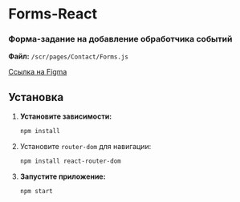 # Forms-React

### Форма-задание на добавление обработчика событий

**Файл:** `/scr/pages/Contact/Forms.js`

[Ссылка на Figma](https://www.figma.com/design/a8wx6iSjafCqs6KXMy8ErH/Client-First-Template-12---Blog-(Community))


## Установка

1.  **Установите зависимости:**

    ```bash
    npm install
    ```
2.  Установите `router-dom` для навигации:

    ```bash
    npm install react-router-dom
    ```

3.  **Запустите приложение:**

    ```bash
    npm start
    ```

